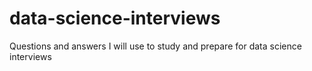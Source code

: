 # data-science-interviews
Questions and answers I will use to study and prepare for data science interviews
